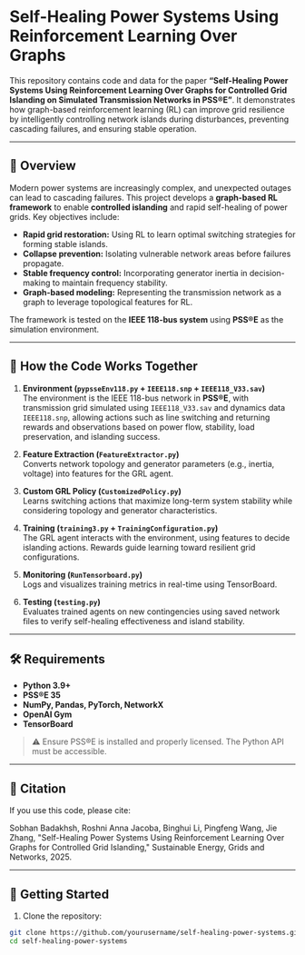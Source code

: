 # Self-Healing Power Systems Using Reinforcement Learning Over Graphs

This repository contains code and data for the paper **“Self-Healing Power Systems Using Reinforcement Learning Over Graphs for Controlled Grid Islanding on Simulated Transmission Networks in PSS®E”**. It demonstrates how graph-based reinforcement learning (RL) can improve grid resilience by intelligently controlling network islands during disturbances, preventing cascading failures, and ensuring stable operation.

---

## 📖 Overview

Modern power systems are increasingly complex, and unexpected outages can lead to cascading failures. This project develops a **graph-based RL framework** to enable **controlled islanding** and rapid self-healing of power grids. Key objectives include:

- **Rapid grid restoration:** Using RL to learn optimal switching strategies for forming stable islands.
- **Collapse prevention:** Isolating vulnerable network areas before failures propagate.
- **Stable frequency control:** Incorporating generator inertia in decision-making to maintain frequency stability.
- **Graph-based modeling:** Representing the transmission network as a graph to leverage topological features for RL.

The framework is tested on the **IEEE 118-bus system** using **PSS®E** as the simulation environment.

---

<!--## ⚡ Features-->
<!--
| File | Description |
|------|-------------|
| **CustomizedPolicy.py** | Implements the custom RL policy for islanding control. |
| **FeatureExtractor.py** | Extracts graph-based features from the power network for RL input. |
| **RunTensorboard.py** | Launches TensorBoard to visualize training metrics. |
| **TrainingConfiguration.py** | Defines RL training configurations and hyperparameters. |
| **training3.py** | Main training script integrating feature extraction and environment interaction. |
| **testing.py** | Evaluates trained RL models on unseen contingencies. |
| **pypsseEnv118.py** | PSS®E interface implementing the Gym environment for IEEE 118-bus. |
| **IEEE118_V33.sav** | Saved IEEE 118-bus case file. |
| **IEEE118.snp** | Contingency snapshot file for simulations. |
-->


## 🔄 How the Code Works Together

1. **Environment (`pypsseEnv118.py` + `IEEE118.snp` + `IEEE118_V33.sav`)**  
   The environment is the IEEE 118-bus network in **PSS®E**, with transmission grid simulated using `IEEE118_V33.sav` and dynamics data `IEEE118.snp`, allowing actions such as line switching and returning rewards and observations based on power flow, stability, load preservation, and islanding success.


2. **Feature Extraction (`FeatureExtractor.py`)**  
   Converts network topology and generator parameters (e.g., inertia, voltage) into features for the GRL agent.

3. **Custom GRL Policy (`CustomizedPolicy.py`)**  
   Learns switching actions that maximize long-term system stability while considering topology and generator characteristics.

4. **Training (`training3.py` + `TrainingConfiguration.py`)**  
   The GRL agent interacts with the environment, using features to decide islanding actions. Rewards guide learning toward resilient grid configurations.

5. **Monitoring (`RunTensorboard.py`)**  
   Logs and visualizes training metrics in real-time using TensorBoard.

6. **Testing (`testing.py`)**  
   Evaluates trained agents on new contingencies using saved network files to verify self-healing effectiveness and island stability.

---

## 🛠️ Requirements

- **Python 3.9+**
- **PSS®E 35**
- **NumPy, Pandas, PyTorch, NetworkX**
- **OpenAI Gym**
- **TensorBoard**

> ⚠️ Ensure PSS®E is installed and properly licensed. The Python API must be accessible.

---

## 📄 Citation
If you use this code, please cite:

Sobhan Badakhsh, Roshni Anna Jacoba, Binghui Li, Pingfeng Wang, Jie Zhang, "Self-Healing Power Systems Using Reinforcement Learning Over Graphs for Controlled Grid Islanding," Sustainable Energy, Grids and Networks, 2025.

---

## 🚀 Getting Started

1. Clone the repository:

```bash
git clone https://github.com/yourusername/self-healing-power-systems.git
cd self-healing-power-systems
